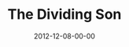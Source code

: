 ---
layout: message
category: message
series: "The Awaited Son"
title: "The Dividing Son"
date: 2012-12-08-00-00
message_id: 760
audio: "http://s3.amazonaws.com/crossroads-media/messages/audio/awaitedson03.mp3"
audio-duration: "46:05"
program: "http://s3.amazonaws.com/crossroads-media/documents/12_8-9_12Program_LO.pdf"
description: "Brian Tome talks about how Jesus' birth brought division."
video: "http://s3.amazonaws.com/crossroads-media/messages/video/awaitedson03.mp4"
video-duration: "46:11"
yt-embed-url: "//www.youtube.com/embed/JVFT17sszmk"
video-image: "http://s3.amazonaws.com/crossroads-media/images/awaitedson03_still.jpg"
tag: 
 - brian-tome
 - christmas
 - program
explicit: false
---